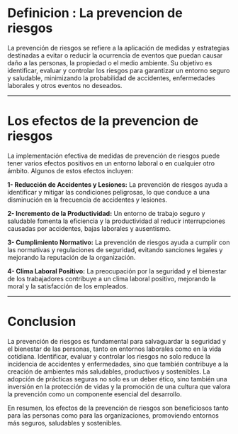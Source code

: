 
# Definicion : La prevencion de riesgos


La prevención de riesgos se refiere a la aplicación de medidas y estrategias destinadas a evitar o reducir la ocurrencia de eventos que puedan causar daño a las personas, la propiedad o el medio ambiente. Su objetivo es identificar, evaluar y controlar los riesgos para garantizar un entorno seguro y saludable, minimizando la probabilidad de accidentes, enfermedades laborales y otros eventos no deseados.


***

# Los efectos de la prevencion de riesgos

La implementación efectiva de medidas de prevención de riesgos puede tener varios efectos positivos en un entorno laboral o en cualquier otro ámbito. Algunos de estos efectos incluyen:

  **1- Reducción de Accidentes y Lesiones:** La prevención de riesgos ayuda a identificar y mitigar las condiciones peligrosas, lo que conduce a una disminución en la frecuencia de accidentes y lesiones.

 **2- Incremento de la Productividad:** Un entorno de trabajo seguro y saludable fomenta la eficiencia y la productividad al reducir interrupciones causadas por accidentes, bajas laborales y ausentismo.
 
  **3- Cumplimiento Normativo:** La prevención de riesgos ayuda a cumplir con las normativas y regulaciones de seguridad, evitando sanciones legales y mejorando la reputación de la organización.

   **4- Clima Laboral Positivo:** La preocupación por la seguridad y el bienestar de los trabajadores contribuye a un clima laboral positivo, mejorando la moral y la satisfacción de los empleados.

***
# Conclusion

La prevención de riesgos es fundamental para salvaguardar la seguridad y el bienestar de las personas, tanto en entornos laborales como en la vida cotidiana. Identificar, evaluar y controlar los riesgos no solo reduce la incidencia de accidentes y enfermedades, sino que también contribuye a la creación de ambientes más saludables, productivos y sostenibles. La adopción de prácticas seguras no solo es un deber ético, sino también una inversión en la protección de vidas y la promoción de una cultura que valora la prevención como un componente esencial del desarrollo.

   
   
En resumen, los efectos de la prevención de riesgos son beneficiosos tanto para las personas como para las organizaciones, promoviendo entornos más seguros, saludables y sostenibles.
